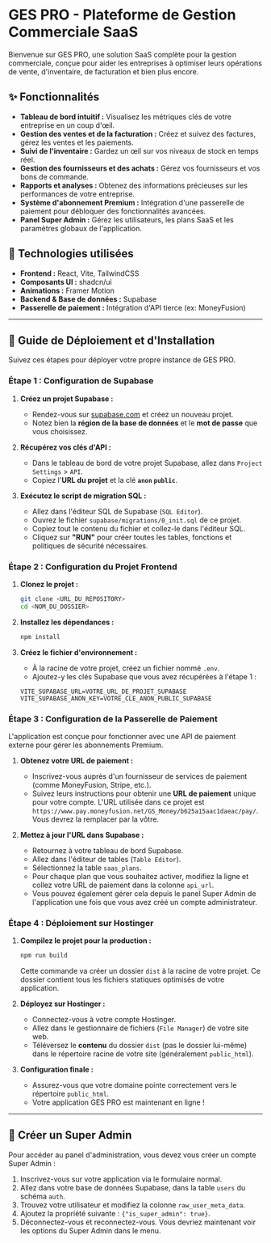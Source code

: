 # GES PRO - Plateforme de Gestion Commerciale SaaS

Bienvenue sur GES PRO, une solution SaaS complète pour la gestion commerciale, conçue pour aider les entreprises à optimiser leurs opérations de vente, d'inventaire, de facturation et bien plus encore.

## ✨ Fonctionnalités

*   **Tableau de bord intuitif :** Visualisez les métriques clés de votre entreprise en un coup d'œil.
*   **Gestion des ventes et de la facturation :** Créez et suivez des factures, gérez les ventes et les paiements.
*   **Suivi de l'inventaire :** Gardez un œil sur vos niveaux de stock en temps réel.
*   **Gestion des fournisseurs et des achats :** Gérez vos fournisseurs et vos bons de commande.
*   **Rapports et analyses :** Obtenez des informations précieuses sur les performances de votre entreprise.
*   **Système d'abonnement Premium :** Intégration d'une passerelle de paiement pour débloquer des fonctionnalités avancées.
*   **Panel Super Admin :** Gérez les utilisateurs, les plans SaaS et les paramètres globaux de l'application.

## 🚀 Technologies utilisées

*   **Frontend :** React, Vite, TailwindCSS
*   **Composants UI :** shadcn/ui
*   **Animations :** Framer Motion
*   **Backend & Base de données :** Supabase
*   **Passerelle de paiement :** Intégration d'API tierce (ex: MoneyFusion)

---

## 🔧 Guide de Déploiement et d'Installation

Suivez ces étapes pour déployer votre propre instance de GES PRO.

### Étape 1 : Configuration de Supabase

1.  **Créez un projet Supabase :**
    *   Rendez-vous sur [supabase.com](https://supabase.com) et créez un nouveau projet.
    *   Notez bien la **région de la base de données** et le **mot de passe** que vous choisissez.

2.  **Récupérez vos clés d'API :**
    *   Dans le tableau de bord de votre projet Supabase, allez dans `Project Settings` > `API`.
    *   Copiez l'**URL du projet** et la clé **`anon` `public`**.

3.  **Exécutez le script de migration SQL :**
    *   Allez dans l'éditeur SQL de Supabase (`SQL Editor`).
    *   Ouvrez le fichier `supabase/migrations/0_init.sql` de ce projet.
    *   Copiez tout le contenu du fichier et collez-le dans l'éditeur SQL.
    *   Cliquez sur **"RUN"** pour créer toutes les tables, fonctions et politiques de sécurité nécessaires.

### Étape 2 : Configuration du Projet Frontend

1.  **Clonez le projet :**
    ```bash
    git clone <URL_DU_REPOSITORY>
    cd <NOM_DU_DOSSIER>
    ```

2.  **Installez les dépendances :**
    ```bash
    npm install
    ```

3.  **Créez le fichier d'environnement :**
    *   À la racine de votre projet, créez un fichier nommé `.env`.
    *   Ajoutez-y les clés Supabase que vous avez récupérées à l'étape 1 :
    ```env
    VITE_SUPABASE_URL=VOTRE_URL_DE_PROJET_SUPABASE
    VITE_SUPABASE_ANON_KEY=VOTRE_CLE_ANON_PUBLIC_SUPABASE
    ```

### Étape 3 : Configuration de la Passerelle de Paiement

L'application est conçue pour fonctionner avec une API de paiement externe pour gérer les abonnements Premium.

1.  **Obtenez votre URL de paiement :**
    *   Inscrivez-vous auprès d'un fournisseur de services de paiement (comme MoneyFusion, Stripe, etc.).
    *   Suivez leurs instructions pour obtenir une **URL de paiement** unique pour votre compte. L'URL utilisée dans ce projet est `https://www.pay.moneyfusion.net/GS_Money/b625a15aac1daeac/pay/`. Vous devrez la remplacer par la vôtre.

2.  **Mettez à jour l'URL dans Supabase :**
    *   Retournez à votre tableau de bord Supabase.
    *   Allez dans l'éditeur de tables (`Table Editor`).
    *   Sélectionnez la table `saas_plans`.
    *   Pour chaque plan que vous souhaitez activer, modifiez la ligne et collez votre URL de paiement dans la colonne `api_url`.
    *   Vous pouvez également gérer cela depuis le panel Super Admin de l'application une fois que vous avez créé un compte administrateur.

### Étape 4 : Déploiement sur Hostinger

1.  **Compilez le projet pour la production :**
    ```bash
    npm run build
    ```
    Cette commande va créer un dossier `dist` à la racine de votre projet. Ce dossier contient tous les fichiers statiques optimisés de votre application.

2.  **Déployez sur Hostinger :**
    *   Connectez-vous à votre compte Hostinger.
    *   Allez dans le gestionnaire de fichiers (`File Manager`) de votre site web.
    *   Téléversez le **contenu** du dossier `dist` (pas le dossier lui-même) dans le répertoire racine de votre site (généralement `public_html`).

3.  **Configuration finale :**
    *   Assurez-vous que votre domaine pointe correctement vers le répertoire `public_html`.
    *   Votre application GES PRO est maintenant en ligne !

---

## 👑 Créer un Super Admin

Pour accéder au panel d'administration, vous devez vous créer un compte Super Admin :

1.  Inscrivez-vous sur votre application via le formulaire normal.
2.  Allez dans votre base de données Supabase, dans la table `users` du schéma `auth`.
3.  Trouvez votre utilisateur et modifiez la colonne `raw_user_meta_data`.
4.  Ajoutez la propriété suivante : `{"is_super_admin": true}`.
5.  Déconnectez-vous et reconnectez-vous. Vous devriez maintenant voir les options du Super Admin dans le menu.